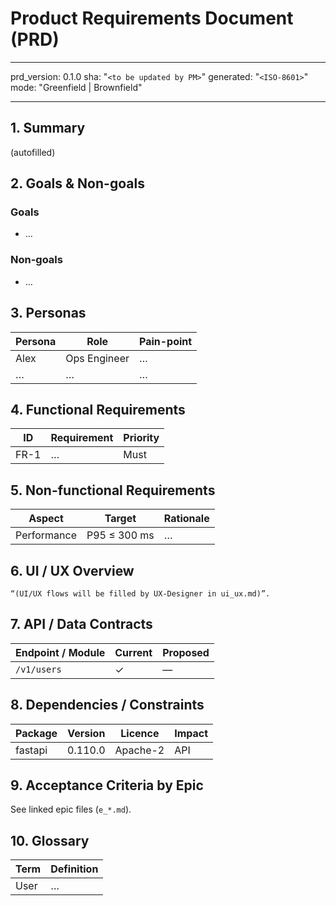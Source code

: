 # Product Requirements Document (PRD)

---

prd_version: 0.1.0
sha: "`<to be updated by PM>`"
generated: "`<ISO-8601>`"
mode: "Greenfield | Brownfield"

---

## 1. Summary

(autofilled)

## 2. Goals & Non-goals

### Goals

- …

### Non-goals

- …

## 3. Personas

| Persona | Role | Pain-point |
|---------|------|-----------|
| Alex    | Ops Engineer | … |
| … | … | … |

## 4. Functional Requirements

| ID | Requirement | Priority |
|----|-------------|----------|
| FR-1 | … | Must |

## 5. Non-functional Requirements

| Aspect | Target | Rationale |
|--------|--------|-----------|
| Performance | P95 ≤ 300 ms | … |

## 6. UI / UX Overview

`“(UI/UX flows will be filled by UX-Designer in ui_ux.md)”.`

## 7. API / Data Contracts

| Endpoint / Module | Current | Proposed |
|-------------------|---------|----------|
| `/v1/users` | ✓ | — |

## 8. Dependencies / Constraints

| Package | Version | Licence | Impact |
|---------|---------|---------|--------|
| fastapi | 0.110.0 | Apache-2 | API |

## 9. Acceptance Criteria by Epic

See linked epic files (`e_*.md`).

## 10. Glossary

| Term | Definition |
|------|------------|
| User | … |
